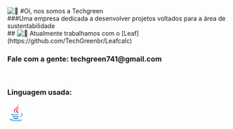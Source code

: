 <picture>
  <source srcset="https://fonts.gstatic.com/s/e/notoemoji/latest/1f331/512.webp" type="image/webp">
  <img src="https://fonts.gstatic.com/s/e/notoemoji/latest/1f331/512.gif" alt="🌱" width="32" height="32">
</picture>
#Oi, nos somos a Techgreen<br>
###Uma empresa dedicada a desenvolver projetos voltados para a área de sustentabilidade<br>
##<picture>
  <source srcset="https://fonts.gstatic.com/s/e/notoemoji/latest/1f343/512.webp" type="image/webp">
  <img src="https://fonts.gstatic.com/s/e/notoemoji/latest/1f343/512.gif" alt="🍃" width="32" height="32">
</picture>
Atualmente trabalhamos com o [Leaf](https://github.com/TechGreenbr/Leafcalc)<br>

<h3 align="left">Fale com a gente: techgreen741@gmail.com</h3><br>

<h3 align="left">Linguagem usada:</h3>
<p align="left"> <a href="https://www.java.com" target="_blank" rel="noreferrer"> <img src="https://raw.githubusercontent.com/devicons/devicon/master/icons/java/java-original.svg" alt="java" width="40" height="40"/> </a> </p>
